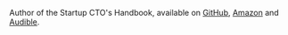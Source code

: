 Author of the Startup CTO's Handbook, available on [GitHub](https://github.com/ZachGoldberg/Startup-CTO-Handbook/), [Amazon](https://www.amazon.com/dp/1955811563) and [Audible](https://www.audible.com/pd/B0CXB5YZL2).

<!--
Here are some ideas to get you started:

- 🔭 I’m currently working on ...
- 🌱 I’m currently learning ...
- 👯 I’m looking to collaborate on ...
- 🤔 I’m looking for help with ...
- 💬 Ask me about ...
- 📫 How to reach me: ...
- 😄 Pronouns: ...
- ⚡ Fun fact: ...
-->
